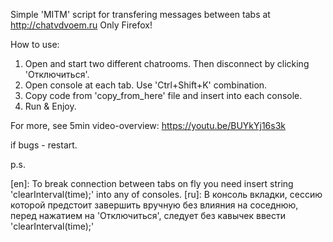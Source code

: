 Simple 'MITM' script for transfering messages between tabs at http://chatvdvoem.ru
Only Firefox!

How to use:
1. Open and start two different chatrooms. Then disconnect by clicking 'Отключиться'.
2. Open console at each tab. Use 'Ctrl+Shift+K' combination.
3. Copy code from 'copy_from_here' file and insert into each console.
4. Run & Enjoy.

For more, see 5min video-overview: https://youtu.be/BUYkYj16s3k

if bugs - restart.

p.s.

[en]: To break connection between tabs on fly you need insert string 'clearInterval(time);' into any of consoles.
[ru]: В консоль вкладки, сессию которой предстоит завершить вручную без влияния на соседнюю, перед нажатием на 'Отключиться', следует без кавычек ввести 'clearInterval(time);'
